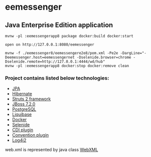 # eemessenger 
## Java Enterprise Edition application

```shell script
mvnw -pl :eemessengerapp8 package docker:build docker:start

open on http://127.0.0.1:8080/eemessenger

mvnw -f ./eemessenger8/eemessengere2e8/pom.xml -Pe2e -DargLine="-Deemessenger.host=eemessengernet -Dselenide.browser=chrome -Dselenide.remote=http://127.0.0.1:4444/wd/hub"
mvnw -pl :eemessengerapp8 docker:stop docker:remove clean
```

### Project contains listed below technologies:

- [JPA]
- [Hibernate]
- [Struts 2 framework] 
- [JBoss 7.2.0]
- [PostgreSQL]
- [Liquibase]
- [Docker]
- [Selenide]
- [CDI plugin]
- [Convention plugin]
- [Log4j2]

web.xml is represented by java class [WebXML] 

<!-- References -->
[JPA]:https://docs.jboss.org/hibernate/jpa/2.2/api/javax/persistence/package-summary.html
[Hibernate]:https://docs.jboss.org/hibernate/orm/5.4/quickstart/html_single/#_the_hibernate_modules_artifacts
[Struts 2 framework]: https://struts.apache.org
[JBoss 7.2.0]: https://github.com/jboss-developer/jboss-eap-quickstarts
[PostgreSQL]: https://www.postgresql.org/docs/
[Convention plugin]:https://struts.apache.org/plugins/convention/
[Liquibase]:http://www.liquibase.org/documentation/
[Docker]: https://docs.docker.com/
[Selenide]: https://selenide.org/
[CDI plugin]: https://struts.apache.org/plugins/cdi/
[Log4j2]: https://logging.apache.org/log4j/2.x/
[WebXML]: eemessengerapp/src/main/java/com/sigma/software/WebXml.java
